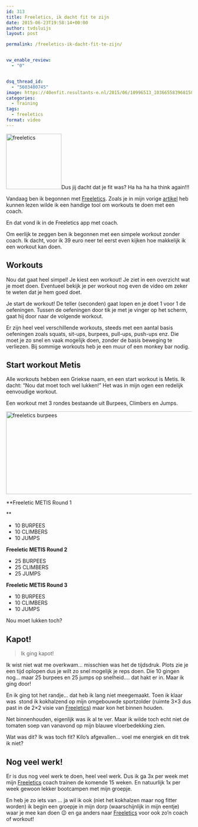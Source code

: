 ```yaml
---
id: 313
title: Freeletics, ik dacht fit te zijn
date: 2015-06-23T19:58:14+00:00
author: tvdsluijs
layout: post

permalink: /freeletics-ik-dacht-fit-te-zijn/


vw_enable_review:
  - "0"


dsq_thread_id:
  - "5603480745"
image: https://40enfit.resultants-e.nl/2015/06/10996513_1036655839681583_5355717540131087324_o.jpg
categories:
  - Training
tags:
  - freeletics
format: video
---
```

<img class=" wp-image-309 size-thumbnail alignleft" src="https://40enfit.resultants-e.nl/2015/06/11043192_1612083052358952_6589216528253545437_n-150x150.png" alt="freeletics" width="150" height="150" srcset="https://40enfit.resultants-e.nl/2015/06/11043192_1612083052358952_6589216528253545437_n-150x150.png 150w, https://40enfit.resultants-e.nl/2015/06/11043192_1612083052358952_6589216528253545437_n-80x80.png 80w, https://40enfit.resultants-e.nl/2015/06/11043192_1612083052358952_6589216528253545437_n-360x360.png 360w" sizes="(max-width: 150px) 100vw, 150px" />Dus jij dacht dat je fit was? Ha ha ha ha think again!!!

Vandaag ben ik begonnen met [Freeletics](https://www.freeletics.com/r/6595686). Zoals je in mijn vorige [artikel](https://www.40enfit.nl/freeletics-is-mijn-nieuwe-coach/) heb kunnen lezen wilde ik een handige tool om workouts te doen met een coach.

En dat vond ik in de Freeletics app met coach.

<!--more-->

Om eerlijk te zeggen ben ik begonnen met een simpele workout zonder coach. Ik dacht, voor ik 39 euro neer tel eerst even kijken hoe makkelijk ik een workout kan doen.

## Workouts

Nou dat gaat heel simpel! Je kiest een workout! Je ziet in een overzicht wat je moet doen. Eventueel bekijk je per workout nog even de video om zeker te weten dat je hem goed doet.

Je start de workout! De teller (seconden) gaat lopen en je doet 1 voor 1 de oefeningen. Tussen de oefeningen door tik je met je vinger op het scherm, gaat hij door naar de volgende workout.

Er zijn heel veel verschillende workouts, steeds met een aantal basis oefeningen zoals squats, sit-ups, burpees, pull-ups, push-ups enz. Die moet je zo snel en vaak mogelijk doen, zonder de basis beweging te verliezen. Bij sommige workouts heb je een muur of een monkey bar nodig.

## **Start workout Metis**

Alle workouts hebben een Griekse naam, en een start workout is Metis. Ik dacht: &#8220;Nou dat moet toch wel lukken!&#8221; Het was in mijn ogen een redelijk eenvoudige workout.

Een workout met 3 rondes bestaande uit Burpees, Climbers en Jumps.
  
[<img class="aligncenter wp-image-317" src="https://40enfit.resultants-e.nl/2015/06/freeletics_burpees-1024x381.jpg" alt="freeletics burpees" width="601" height="224" srcset="https://40enfit.resultants-e.nl/2015/06/freeletics_burpees-1024x381.jpg 1024w, https://40enfit.resultants-e.nl/2015/06/freeletics_burpees-300x112.jpg 300w, https://40enfit.resultants-e.nl/2015/06/freeletics_burpees.jpg 1600w" sizes="(max-width: 601px) 100vw, 601px" />](https://40enfit.resultants-e.nl/2015/06/freeletics_burpees.jpg)

**Freeletic METIS Round 1
  
** 

  * <span class="big_and_bold ng-binding" data-ng-hide="workout.category_slug == 'max'">10 </span><span class="workout_detail-table-exercise ng-binding">BURPEES</span>
  * <span class="big_and_bold ng-binding" data-ng-hide="workout.category_slug == 'max'">10 </span><span class="workout_detail-table-exercise ng-binding">CLIMBERS</span>
  * <span class="big_and_bold ng-binding" data-ng-hide="workout.category_slug == 'max'">10 </span><span class="workout_detail-table-exercise ng-binding">JUMPS</span>

**Freeletic METIS Round 2**

  * <span class="big_and_bold ng-binding" data-ng-hide="workout.category_slug == 'max'">25 </span><span class="workout_detail-table-exercise ng-binding">BURPEES</span>
  * <span class="big_and_bold ng-binding" data-ng-hide="workout.category_slug == 'max'">25 </span><span class="workout_detail-table-exercise ng-binding">CLIMBERS</span>
  * <span class="big_and_bold ng-binding" data-ng-hide="workout.category_slug == 'max'">25 </span><span class="workout_detail-table-exercise ng-binding">JUMPS</span>

**Freeletic METIS Round 3**

  * <span class="big_and_bold ng-binding" data-ng-hide="workout.category_slug == 'max'">10 </span><span class="workout_detail-table-exercise ng-binding">BURPEES</span>
  * <span class="big_and_bold ng-binding" data-ng-hide="workout.category_slug == 'max'">10 </span><span class="workout_detail-table-exercise ng-binding">CLIMBERS</span>
  * <span class="big_and_bold ng-binding" data-ng-hide="workout.category_slug == 'max'">10 </span><span class="workout_detail-table-exercise ng-binding">JUMPS</span>

Nou moet lukken toch?

## Kapot!

> Ik ging kapot!

Ik wist niet wat me overkwam&#8230; misschien was het de tijdsdruk. Plots zie je een tijd oplopen dus je wilt zo snel mogelijk je reps doen. Die 10 gingen nog&#8230; maar 25 burpees en 25 jumps op snelheid&#8230;. dat hakt er in. Maar ik ging door!

En ik ging tot het randje&#8230; dat heb ik lang niet meegemaakt. Toen ik klaar was  stond ik kokhalzend op mijn omgebouwde sportzolder (ruimte 3&#215;3 dus past in de 2&#215;2 visie van [Freeletics](https://www.freeletics.com/r/6595686)) maar kon het binnen houden.

Net binnenhouden, eigenlijk was ik al te ver. Maar ik wilde toch echt niet de tomaten soep van vanavond op mijn blauwe vloerbedekking zien.

Wat was dit? Ik was toch fit? Kilo&#8217;s afgevallen&#8230; voel me energiek en dit trek ik niet?

## Nog veel werk!

Er is dus nog veel werk te doen, heel veel werk. Dus ik ga 3x per week met mijn [Freeletics](https://www.freeletics.com/r/6595686) coach trainen de komende 15 weken. En natuurlijk 1x per week gewoon lekker bootcampen met mijn groepje.

En heb je zo iets van &#8230; ja wil ik ook (niet het kokhalzen maar nog fitter worden) ik begin een groepje in mijn dorp (waarschijnlijk in mijn eentje) waar je mee kan doen 😉 en ga anders naar [Freeletics](https://www.freeletics.com/r/6595686) voor ook zo&#8217;n coach of workout!